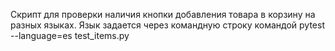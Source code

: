 Скрипт для проверки наличия кнопки добавления товара в корзину на разных языках. Язык задается через командную строку командой pytest --language=es test_items.py
